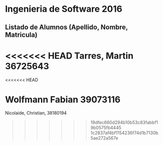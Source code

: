 # Ingenieria de Software 2016

## Listado de Alumnos (Apellido, Nombre, Matricula)
<<<<<<< HEAD
Tarres, Martin 36725643
=======
<<<<<<< HEAD

Wolfmann Fabian 39073116
=======
Nicolaide, Christian, 38180194
>>>>>>> 19dfec660d294b10b53c83fabbf19b0575fb4445
>>>>>>> 1c2837af4bf1154236f74d1b7130b5ae272a567e
